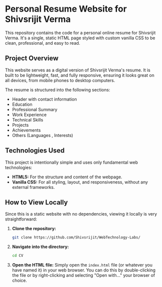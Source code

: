 # Personal Resume Website for Shivsrijit Verma

This repository contains the code for a personal online resume for Shivsrijit Verma. It's a single, static HTML page styled with custom vanilla CSS to be clean, professional, and easy to read.

## Project Overview

This website serves as a digital version of Shivsrijit Verma's resume. It is built to be lightweight, fast, and fully responsive, ensuring it looks great on all devices, from mobile phones to desktop computers.

The resume is structured into the following sections:
- Header with contact information
- Education
- Professional Summary
- Work Experience
- Technical Skills
- Projects
- Achievements
- Others (Languages , Interests)

## Technologies Used

This project is intentionally simple and uses only fundamental web technologies:

-   **HTML5:** For the structure and content of the webpage.
-   **Vanilla CSS:** For all styling, layout, and responsiveness, without any external frameworks.

## How to View Locally

Since this is a static website with no dependencies, viewing it locally is very straightforward:

1.  **Clone the repository:**
    ```bash
    git clone https://github.com/Shivsrijit/WebTechnology-Labs/
    ```
2.  **Navigate into the directory:**
    ```bash
    cd CV
    ```
3.  **Open the HTML file:**
    Simply open the `index.html` file (or whatever you have named it) in your web browser. You can do this by double-clicking the file or by right-clicking and selecting "Open with..." your browser of choice.

